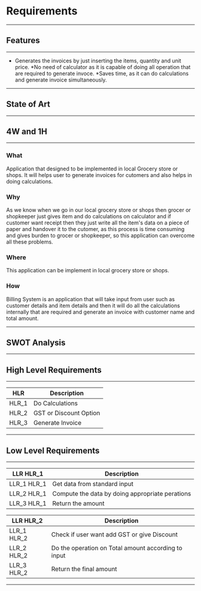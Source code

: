 # Requirements

---

## Features

---

- Generates the invoices by just inserting the items, quantity and unit price.
  *No need of calculator as it is capable of doing all operation that are required to generate invoce.
  *Saves time, as it can do calculations and generate invoice simultaneously.

---

## State of Art

---

## 4W and 1H

---

### What

Application that designed to be implemented in local Grocery store or shops. It will helps user to generate invoices for cutomers and also helps in doing calculations.

### Why

As we know when we go in our local grocery store or shops then grocer or shopkeeper just gives item and do calculations on calculator and if customer want receipt then they just write all the item's data on a piece of paper and handover it to the cutomer, as this process is time consuming and gives burden to grocer or shopkeeper, so this application can overcome all these problems.

### Where

This application can be implement in local grocery store or shops.

### How

Billing System is an application that will take input from user such as customer details and item details and then it will do all the calculations internally that are required and generate an invoice with customer name and total amount.

---

## SWOT Analysis

---

## High Level Requirements

---

| HLR   | Description            |
| ----- | ---------------------- |
| HLR_1 | Do Calculations        |
| HLR_2 | GST or Discount Option |
| HLR_3 | Generate Invoice       |

---

## Low Level Requirements

---

| LLR HLR_1   | Description                                     |
| ----------- | ----------------------------------------------- |
| LLR_1 HLR_1 | Get data from standard input                    |
| LLR_2 HLR_1 | Compute the data by doing appropriate perations |
| LLR_3 HLR_1 | Return the amount                               |

| LLR HLR_2   | Description                                         |
| ----------- | --------------------------------------------------- |
| LLR_1 HLR_2 | Check if user want add GST or give Discount         |
| LLR_2 HLR_2 | Do the operation on Total amount according to input |
| LLR_3 HLR_2 | Return the final amount                             |

---

